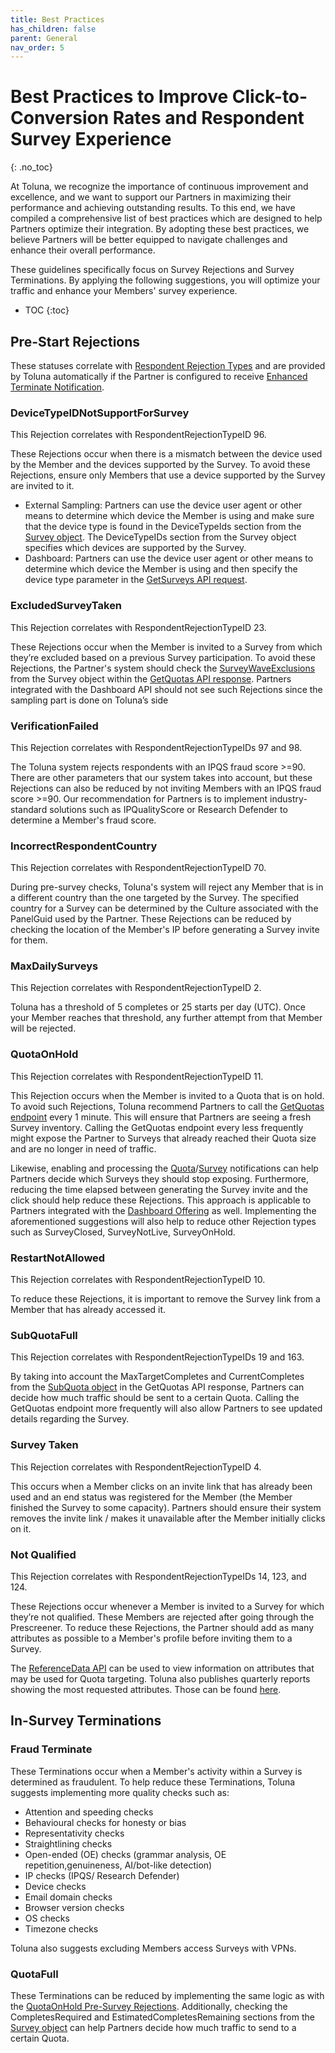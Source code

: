 ```yaml
---
title: Best Practices
has_children: false
parent: General
nav_order: 5
---
```


# Best Practices to Improve Click-to-Conversion Rates and Respondent Survey Experience
{: .no_toc}

At Toluna, we recognize the importance of continuous improvement and excellence, and
we want to support our Partners in maximizing their performance and achieving outstanding
results. To this end, we have compiled a comprehensive list of best practices which are designed
to help Partners optimize their integration. By adopting these best practices, we believe Partners will be
better equipped to navigate challenges and enhance their overall performance.

These guidelines specifically focus on Survey Rejections and Survey Terminations. By
applying the following suggestions, you will optimize your traffic and enhance your Members'
survey experience.

* TOC
{:toc}

## Pre-Start Rejections

These statuses correlate with [Respondent Rejection Types](/mapping/referencedataapi/rejectiontypes.html) and are provided by Toluna automatically if the Partner is configured to receive [Enhanced Terminate Notification](/notifications/etns.html).

### DeviceTypeIDNotSupportForSurvey

This Rejection correlates with RespondentRejectionTypeID 96.

These Rejections occur when there is a mismatch between the device used by the Member and the devices supported by the Survey. To avoid these Rejections, ensure only Members that use a device supported by the Survey are invited to it.

- External Sampling: Partners can use the device user agent or other means to determine which device the Member is using and make sure that the device type is found in the DeviceTypeIds section from the [Survey object](/externalsample/api/getquotas.html#survey-object). The DeviceTypeIDs section from the Survey object specifies which devices are supported by the Survey.
- Dashboard: Partners can use the device user agent or other means to determine which device the Member is using and then specify the device type parameter in the [GetSurveys API request](/dashboard/api/getsurveys.html).

### ExcludedSurveyTaken

This Rejection correlates with RespondentRejectionTypeID 23.

These Rejections occur when the Member is invited to a Survey from which they’re excluded based on a previous Survey participation. To avoid these Rejections, the Partner's system should check the [SurveyWaveExclusions](/externalsample/api/surveyexclusion.html) from the Survey object within the [GetQuotas API response](/externalsample/api/getquotas.html). Partners integrated with the Dashboard API should not see such Rejections since the sampling part is done on Toluna’s side

### VerificationFailed

This Rejection correlates with RespondentRejectionTypeIDs 97 and 98.

The Toluna system rejects respondents with an IPQS fraud score >=90. There are other parameters that our system takes into account, but these Rejections can also be reduced by not inviting Members with an IPQS fraud score >=90. Our recommendation for Partners is to implement industry-standard solutions such as IPQualityScore or Research Defender to determine a Member's fraud score.

### IncorrectRespondentCountry

This Rejection correlates with RespondentRejectionTypeID 70.

During pre-survey checks, Toluna's system will reject any Member that is in a different country than the one targeted by the Survey. The specified country for a Survey can be determined by the Culture associated with the PanelGuid used by the Partner. These Rejections can be reduced by checking the location of the Member's IP before generating a Survey invite for them.

### MaxDailySurveys

This Rejection correlates with RespondentRejectionTypeID 2.

Toluna has a threshold of 5 completes or 25 starts per day (UTC). Once your Member reaches that threshold, any further attempt from that Member will be rejected.

### QuotaOnHold

This Rejection correlates with RespondentRejectionTypeID 11.

This Rejection occurs when the Member is invited to a Quota that is on hold. To avoid such Rejections, Toluna recommend Partners to call the [GetQuotas endpoint](/externalsample/api/getquotas.html) every 1 minute. This will ensure that Partners are seeing a fresh Survey inventory. Calling the GetQuotas
endpoint every less frequently might expose the Partner to Surveys that already reached their Quota size and are no longer in need of traffic. 

Likewise, enabling and processing the [Quota](/notifications/quotastatus.html)/[Survey](/notifications/surveyclosed.html) notifications can help Partners decide which Surveys they should stop exposing. Furthermore, reducing the time elapsed between generating the Survey invite and the click should help reduce these Rejections. This approach is applicable to Partners integrated with the [Dashboard Offering](/dashboard/index.html) as well. Implementing the aforementioned suggestions will also help to reduce other Rejection types such as SurveyClosed, SurveyNotLive, SurveyOnHold.

### RestartNotAllowed

This Rejection correlates with RespondentRejectionTypeID 10.

To reduce these Rejections, it is important to remove the Survey link from a Member that has already accessed it.

### SubQuotaFull

This Rejection correlates with RespondentRejectionTypeIDs 19 and 163.

By taking into account the MaxTargetCompletes and CurrentCompletes from the [SubQuota object](/externalsample/api/getquotas.html#subquota) in the GetQuotas API response, Partners can decide how much traffic should be sent to a certain Quota. Calling the GetQuotas endpoint more frequently will also allow Partners to see updated details regarding the Survey.

### Survey Taken

This Rejection correlates with RespondentRejectionTypeID 4.

This occurs when a Member clicks on an invite link that has already been used and an end status was registered for the Member (the Member finished the Survey to some capacity). Partners should ensure their system removes the invite link / makes it unavailable after the Member initially clicks on it.

### Not Qualified

This Rejection correlates with RespondentRejectionTypeIDs 14, 123, and 124.

These Rejections occur whenever a Member is invited to a Survey for which they’re not qualified. These Members are rejected after going through the Prescreener. To reduce these Rejections, the Partner should add as many attributes as possible to a Member's profile before inviting them to a Survey. 

The [ReferenceData API](/mapping/referencedataapi/index.html) can be used to view information on attributes that may be used for Quota targeting. Toluna also publishes quarterly reports showing the most requested attributes. Those can be found [here](https://drive.google.com/drive/u/1/folders/1MsAUeldUTmWqYlTrfhf-1EFSGWTSlkJN). 

## In-Survey Terminations

### Fraud Terminate

These Terminations occur when a Member's activity within a Survey is determined as fraudulent. To help reduce these Terminations, Toluna suggests implementing more quality checks such as:
- Attention and speeding checks
- Behavioural checks for honesty or bias
- Representativity checks
- Straightlining checks
- Open-ended (OE) checks (grammar analysis, OE repetition,genuineness, AI/bot-like detection)
- IP checks (IPQS/ Research Defender)
- Device checks
- Email domain checks 
- Browser version checks
- OS checks
- Timezone checks

Toluna also suggests excluding Members access Surveys with VPNs.

### QuotaFull

These Terminations can be reduced by implementing the same logic as with the [QuotaOnHold Pre-Survey Rejections](/general/bestpractices.html#quotaonhold). Additionally, checking the CompletesRequired and EstimatedCompletesRemaining sections from the [Survey object](/externalsample/api/getquotas.html#survey-object) can help Partners decide how much traffic to send to a certain Quota.